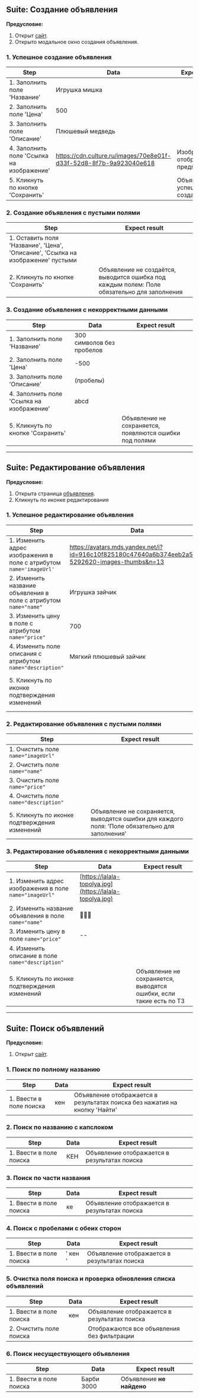 ## Suite: Создание объявления

**Предусловие:**

1. Открыт [сайт](http://tech-avito-intern.jumpingcrab.com/).
2. Открыто модальное окно создания объявления.

### 1. Успешное создание объявления

| Step                                      | Data                                                               | Expect result                            |
| ----------------------------------------- | ------------------------------------------------------------------ | ---------------------------------------- |
| 1. Заполнить поле 'Название'              | Игрушка мишка                                                      |                                          |
| 2. Заполнить поле 'Цена'                  | 500                                                                |                                          |
| 3. Заполнить поле 'Описание'              | Плюшевый медведь                                                   |                                          |
| 4. Заполнить поле 'Ссылка на изображение' | https://cdn.culture.ru/images/70e8e01f-d33f-52d8-8f7b-9a923040e618 | Изображение отображается в предпросмотре |
| 5. Кликнуть по кнопке 'Сохранить'         |                                                                    | Объявление успешно создано               |

### 2. Создание объявления с пустыми полями

| Step                                                                             | Expect result                                                                               |
| -------------------------------------------------------------------------------- | ------------------------------------------------------------------------------------------- |
| 1. Оставить поля 'Название', 'Цена', 'Описание', 'Ссылка на изображение' пустыми |                                                                                             |
| 2. Кликнуть по кнопке 'Сохранить'                                                | Объявление не создаётся, выводится ошибка под каждым полем: Поле обязательно для заполнения |

### 3. Создание объявления с некорректными данными

| Step                                      | Data                      | Expect result                                           |
| ----------------------------------------- | ------------------------- | ------------------------------------------------------- |
| 1. Заполнить поле 'Название'              | 300 символов без пробелов |                                                         |
| 2. Заполнить поле 'Цена'                  | -500                      |                                                         |
| 3. Заполнить поле 'Описание'              | (пробелы)                 |                                                         |
| 4. Заполнить поле 'Ссылка на изображение' | abcd                      |                                                         |
| 5. Кликнуть по кнопке 'Сохранить'         |                           | Объявление не сохраняется, появляются ошибки под полями |

---

## Suite: Редактирование объявления

**Предусловие:**

1. Открыта страница [объявления](http://tech-avito-intern.jumpingcrab.com/advertisements/1).
2. Кликнуть по иконке редактирования

### 1. Успешное редактирование объявления

| Step                                                               | Data                                                                                              | Expect result                                          |
| ------------------------------------------------------------------ | ------------------------------------------------------------------------------------------------- | ------------------------------------------------------ |
| 1. Изменить адрес изображения в поле с атрибутом `name='imageUrl'` | https://avatars.mds.yandex.net/i?id=916c10f825180c47640a6b374eeb2a52_l-5292620-images-thumbs&n=13 | Отображается обновлённое изображение                   |
| 2. Изменить название объявления в поле с атрибутом `name="name"`   | Игрушка зайчик                                                                                    |                                                        |
| 3. Изменить цену в поле с атрибутом `name="price"`                 | 700                                                                                               |                                                        |
| 4. Изменить поле описания с атрибутом `name="description"`         | Мягкий плюшевый зайчик                                                                            |                                                        |
| 5. Кликнуть по иконке подтверждения изменений                      |                                                                                                   | Поля редактирования успешно изменились на новые данные |

### 2. **Редактирование объявления с пустыми полями**

| Step                                          | Expect result                                                                                   |
| --------------------------------------------- | ----------------------------------------------------------------------------------------------- |
| 1. Очистить поле `name="imageUrl"`            |                                                                                                 |
| 2. Очистить поле `name="name"`                |                                                                                                 |
| 3. Очистить поле `name="price"`               |                                                                                                 |
| 4. Очистить поле `name="description"`         |                                                                                                 |
| 5. Кликнуть по иконке подтверждения изменений | Объявление не сохраняется, выводятся ошибки для каждого поля: 'Поле обязательно для заполнения' |

### 3. Редактирование объявления с некорректными данными

| Step                                                   | Data                                                     | Expect result                                                      |
| ------------------------------------------------------ | -------------------------------------------------------- | ------------------------------------------------------------------ |
| 1. Изменить адрес изображения в поле `name="imageUrl"` | [https://lalala-topolya.jpg](https://lalala-topolya.jpg) |                                                                    |
| 2. Изменить название объявления в поле `name="name"`   | 🐰🐻‍❄️                                                     |                                                                    |
| 3. Изменить цену в поле `name="price"`                 | --                                                       |                                                                    |
| 4. Изменить описание в поле `name="description"`       | <script>console.log(1)</script>                          |                                                                    |
| 5. Кликнуть по иконке подтверждения изменений          |                                                          | Объявление не сохраняется, выводятся ошибки, если такие есть по ТЗ |

---

## Suite: Поиск объявлений

**Предусловие:**

1. Открыт [сайт](http://tech-avito-intern.jumpingcrab.com/).

### **1. Поиск по полному названию**

| Step                    | Data | Expect result                                                              |
| ----------------------- | ---- | -------------------------------------------------------------------------- |
| 1. Ввести в поле поиска | кен  | Объявление отображается в результатах поиска без нажатия на кнопку 'Найти' |

### **2. Поиск по названию с капслоком**

| Step                    | Data | Expect result                                |
| ----------------------- | ---- | -------------------------------------------- |
| 1. Ввести в поле поиска | КЕН  | Объявление отображается в результатах поиска |

### **3. Поиск по части названия**

| Step                    | Data | Expect result                                |
| ----------------------- | ---- | -------------------------------------------- |
| 1. Ввести в поле поиска | ке   | Объявление отображается в результатах поиска |

### **4. Поиск с пробелами с обеих сторон**

| Step                    | Data    | Expect result                                |
| ----------------------- | ------- | -------------------------------------------- |
| 1. Ввести в поле поиска | ' кен ' | Объявление отображается в результатах поиска |

### **5. Очистка поля поиска и проверка обновления списка объявлений**

| Step                    | Data | Expect result                                |
| ----------------------- | ---- | -------------------------------------------- |
| 1. Ввести в поле поиска | кен  | Объявление отображается в результатах поиска |
| 2. Очистить поле поиска |      | Отображаются все объявления без фильтрации   |

### **6. Поиск несуществующего объявления**

| Step                    | Data       | Expect result             |
| ----------------------- | ---------- | ------------------------- |
| 1. Ввести в поле поиска | Барби 3000 | Объявление **не найдено** |
